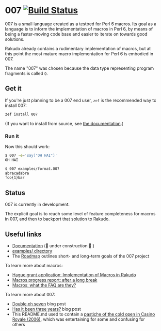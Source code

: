 # 007 [![Build Status](https://secure.travis-ci.org/masak/007.svg?branch=master)](http://travis-ci.org/masak/007)

007 is a small language created as a testbed for Perl 6 macros. Its goal as a
language is to inform the implementation of macros in Perl 6, by means of being
a faster-moving code base and easier to iterate on towards good solutions.

Rakudo already contains a rudimentary implementation of macros, but at this
point the most mature macro implementation for Perl 6 is embodied in 007.

The name "007" was chosen because the data type representing program fragments
is called `Q`.

## Get it

If you're just planning to be a 007 end user, `zef` is the recommended way to
install 007:

```sh
zef install 007
```

(If you want to install from source, see [the
documentation](http://masak.github.io/007/#installation-from-source).)

### Run it

Now this should work:

```sh
$ 007 -e='say("OH HAI")'
OH HAI

$ 007 examples/format.007
abracadabra
foo{1}bar
```

## Status

007 is currently in development.

The explicit goal is to reach some level of feature completeness for macros in
007, and then to backport that solution to Rakudo.

## Useful links

* [Documentation](http://masak.github.io/007/) (🔧  under construction 🔧 )
* [examples/ directory](https://github.com/masak/007/tree/master/examples)
* The [Roadmap](https://github.com/masak/007/blob/master/ROADMAP.md) outlines short- and long-term goals of the 007 project

To learn more about macros:

* [Hague grant application: Implementation of Macros in Rakudo](http://news.perlfoundation.org/2011/09/hague-grant-application-implem.html)
* [Macros progress report: after a long break](http://strangelyconsistent.org/blog/macros-progress-report-after-a-long-break)
* [Macros: what the FAQ are they?](http://strangelyconsistent.org/blog/macros-what-the-faq-are-they)

To learn more about 007:

* [Double oh seven](http://strangelyconsistent.org/blog/double-oh-seven) blog post
* [Has it been three years?](http://strangelyconsistent.org/blog/has-it-been-three-years) blog post
* This README.md used to contain a [pastiche of the cold open in Casino Royale (2006)](https://github.com/masak/007/tree/master/documentation/bond-pastiche.md), which was entertaining for some and confusing for others
